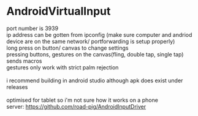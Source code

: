# AndroidVirtualInput
port number is 3939<br/>
ip address can be gotten from ipconfig (make sure computer and andriod device are on the same network/ portforwarding is setup properly)<br/>
long press on button/ canvas to change settings<br/>
pressing buttons, gestures on the canvas(fling, double tap, single tap) sends macros<br/>
gestures only work with strict palm rejection<br/>
<br/>
i recommend building in android studio although apk does exist under releases<br/>
<br/>
optimised for tablet so i'm not sure how it works on a phone<br/>
server: https://github.com/road-pig/AndroidInputDriver
